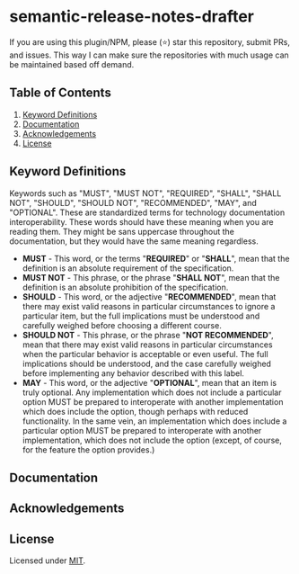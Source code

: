 # semantic-release-notes-drafter

> 

If you are using this plugin/NPM, please (:star:) star this repository, submit PRs, and issues. This way I can make sure the repositories with much usage can be maintained based off demand.

## Table of Contents

1. [Keyword Definitions](#Keyword-Definitions)
2. [Documentation](#documentation)
3. [Acknowledgements](#acknowledgements)
4. [License](#license)

## Keyword Definitions

Keywords such as "MUST", "MUST NOT", "REQUIRED",
"SHALL", "SHALL NOT", "SHOULD", "SHOULD NOT", "RECOMMENDED", "MAY", and "OPTIONAL".
These are standardized terms for technology documentation interoperability.
These words should have these meaning when you are reading them.
They might be sans uppercase throughout the documentation, but they would have the same meaning regardless.

* **MUST** - This word, or the terms "**REQUIRED**" or "**SHALL**", mean that the definition is an absolute requirement of the specification.
* **MUST NOT** - This phrase, or the phrase "**SHALL NOT**", mean that the definition is an absolute prohibition of the specification.
* **SHOULD** - This word, or the adjective "**RECOMMENDED**", mean that there may exist valid reasons in particular circumstances to ignore a particular item, but the full implications must be understood and carefully weighed before choosing a different course.
* **SHOULD NOT** - This phrase, or the phrase "**NOT RECOMMENDED**", mean that there may exist valid reasons in particular circumstances when the particular behavior is acceptable or even useful. The full implications should be understood, and the case carefully weighed before implementing any behavior described with this label.
* **MAY** - This word, or the adjective "**OPTIONAL**", mean that an item is truly optional.  Any implementation which does not include a particular option MUST be prepared to interoperate with another implementation which does include the option, though perhaps with reduced functionality. In the same vein, an implementation which does include a particular option MUST be prepared to interoperate with another implementation, which does not include the option (except, of course, for the feature the option provides.)

## Documentation

## Acknowledgements

## License

Licensed under [MIT](LICENSE).